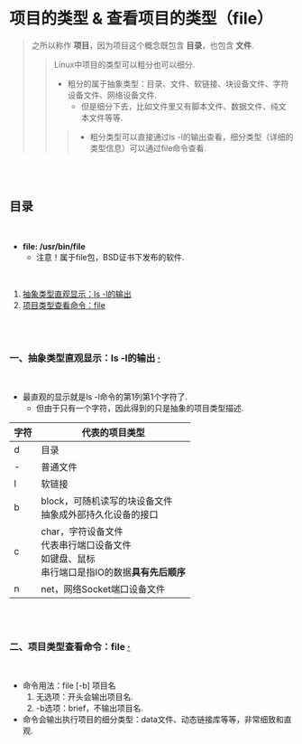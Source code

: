 # 项目的类型 & 查看项目的类型（file）
> 之所以称作 **项目**，因为项目这个概念既包含 **目录**，也包含 **文件**.
>
>> Linux中项目的类型可以粗分也可以细分.
>>
>> - 粗分的属于抽象类型：目录、文件、软链接、块设备文件、字符设备文件、网络设备文件.
>>    - 但是细分下去，比如文件里又有脚本文件、数据文件、纯文本文件等等.
>>
>>> - 粗分类型可以直接通过ls -l的输出查看，细分类型（详细的类型信息）可以通过file命令查看.

<br><br>

## 目录

<br>

- **file: /usr/bin/file**
   - 注意！属于file包，BSD证书下发布的软件.

<br>

1. [抽象类型直观显示：ls -l的输出](#一抽象类型直观显示ls--l的输出--)
2. [项目类型查看命令：file](#二项目类型查看命令file--)

<br><br>

### 一、抽象类型直观显示：ls -l的输出  [·](#目录)

<br>

- 最直观的显示就是ls -l命令的第1列第1个字符了.
   - 但由于只有一个字符，因此得到的只是抽象的项目类型描述.

| 字符 | 代表的项目类型 |
| --- | --- |
| d | 目录 |
| - | 普通文件 |
| l | 软链接 |
| b | block，可随机读写的块设备文件<br>抽象成外部持久化设备的接口 |
| c | char，字符设备文件<br>代表串行端口设备文件<br>如键盘、鼠标<br>串行端口是指IO的数据**具有先后顺序** |
| n | net，网络Socket端口设备文件 |

<br><br>

### 二、项目类型查看命令：file  [·](#目录)

<br>

- 命令用法：file [-b] 项目名
   1. 无选项：开头会输出项目名.
   2. -b选项：brief，不输出项目名.
- 命令会输出执行项目的细分类型：data文件、动态链接库等等，非常细致和直观.

